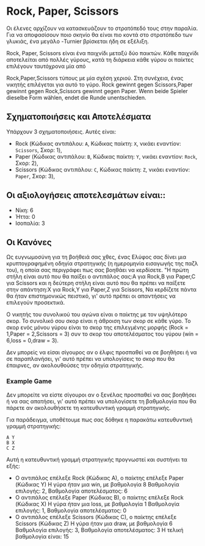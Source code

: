 # Rock, Paper, Scissors
Οι έλενες αρχίζουν να κατασκευάζουν το στρατόπεδό τους στην παραλία. Για να αποφασίσουν ποιο σκηνίο θα είναι πιο κοντά στο στρατόπεδο των γλυκιάς, ένα μεγάλο
-Turnier βρίσκεται ήδη σε εξέλιξη.

Rock, Paper, Scissors είναι ένα παιχνίδι μεταξύ δύο παικτών. Κάθε παιχνίδι αποτελείται από πολλές γύρους, κατά τη διάρκεια κάθε γύρου οι παίκτες επιλέγουν ταυτόχρονα μία από

 
Rock,Paper,Scissors  τύπους με μία σχέση χεριού. Στη συνέχεια, ένας νικητής επιλέγεται για αυτό το γύρο.
Rock  gewinnt gegen Scissors,Paper  gewinnt gegen Rock,Scissors  gewinnt gegen Paper. Wenn beide Spieler dieselbe Form wählen, endet die Runde unentschieden. 
## Σχηματοποιήσεις και Αποτελέσματα

Υπάρχουν 3 σχηματοποιήσεις. Αυτές είναι:
 - Rock (Κώδικας αντιπάλου: `A`, Κώδικας παίκτη: `X`, νικάει εναντίον: `Scissors`, Σκορ: 1), 
 - Paper (Κώδικας αντιπάλου: `B`, Κώδικας παίκτη: `Y`, νικάει εναντίον: `Rock`, Σκορ: 2), 
 - Scissors (Κώδικας αντιπάλου: `C`, Κώδικας παίκτη: `Z`, νικάει εναντίον: `Paper`, Σκορ: 3), 

## Οι αξιολογήσεις αποτελεσμάτων είναι:: 
- Νίκη: 6
- Ήττα: 0
- Ισοπαλία: 3
 ## Οι Κανόνες 

Ως ευγνωμοσύνη για τη βοήθειά σας χθες, ένας Ελύφος σας δίνει μια κρυπτογραφημένη οδηγία στρατηγικής (η ημερομηνία εισαγωγής της παζλ του), η οποία σας περιγράφει πως σας βοηθάει να κερδίσετε. "Η πρώτη στήλη είναι αυτό που θα παίξει ο αντιπάλος σας:A για Rock,B για Paper,C για Scissors και η δεύτερη στήλη είναι αυτό που θα πρέπει να παίξετε στην απάντηση:X για  Rock,Y για  Paper,Z για  Scissors, Να κερδίζετε πάντα θα ήταν επιστημονικώς πειστικό, γι' αυτό πρέπει οι απαντήσεις να επιλεγούν προσεκτικά.

Ο νικητής του συνολικού του αγώνα είναι ο παίκτης με τον υψηλότερο σκορ. Το συνολικό σου σκορ είναι η άθροιση των σκορ σε κάθε γύρο. Το σκορ ενός μόνου γύρου είναι το σκορ της επιλεγμένης μορφής (Rock = 1,Paper = 2,Scissors = 3) συν το σκορ του αποτελέσματος του γύρου (win = 6,loss = 0,draw = 3).

Δεν μπορείς να είσαι σίγουρος αν ο έλφις προσπαθεί να σε βοηθήσει ή να σε παραπλανήσει, γι' αυτό πρέπει να υπολογίσεις το σκορ που θα έπαιρνες, αν ακολουθούσες την οδηγία στρατηγικής.


### Example Game
Δεν μπορείτε να είστε σίγουροι αν ο ξενέλας προσπαθεί να σας βοηθήσει ή να σας απατήσει, γι' αυτό πρέπει να υπολογίσετε τη βαθμολογία που θα πάρετε αν ακολουθήσετε τη κατευθυντική γραμμή στρατηγικής.

Για παράδειγμα, υποθέτουμε πως σας δόθηκε η παρακάτω κατευθυντική γραμμή στρατηγικής:



```
A Y
B X
C Z
```
Αυτή η κατευθυντική γραμμή στρατηγικής προγνωστεί και συστήνει τα εξής:

- Ο αντιπάλος επέλεξε Rock (Κώδικας A), ο παίκτης επέλεξε Paper (Κώδικας Y)
Η γύρα ήταν μια win, με βαθμολογία 8
      Βαθμολογία επιλογής: 2, Βαθμολογία αποτελέσματος: 6
- Ο αντιπάλος επέλεξε Paper (Κώδικας B), ο παίκτης επέλεξε Rock (Κώδικας X)
Η γύρα ήταν μια loss, με βαθμολογία 1
      Βαθμολογία επιλογής: 1, Βαθμολογία αποτελέσματος: 0
- Ο αντιπάλος επέλεξε Scissors (Κώδικας C), ο παίκτης επέλεξε Scissors (Κώδικας Z)
Η γύρα ήταν μια draw, με βαθμολογία 6
      Βαθμολογία επιλογής: 3, Βαθμολογία αποτελέσματος: 3
Η τελική βαθμολογία είναι: 15
